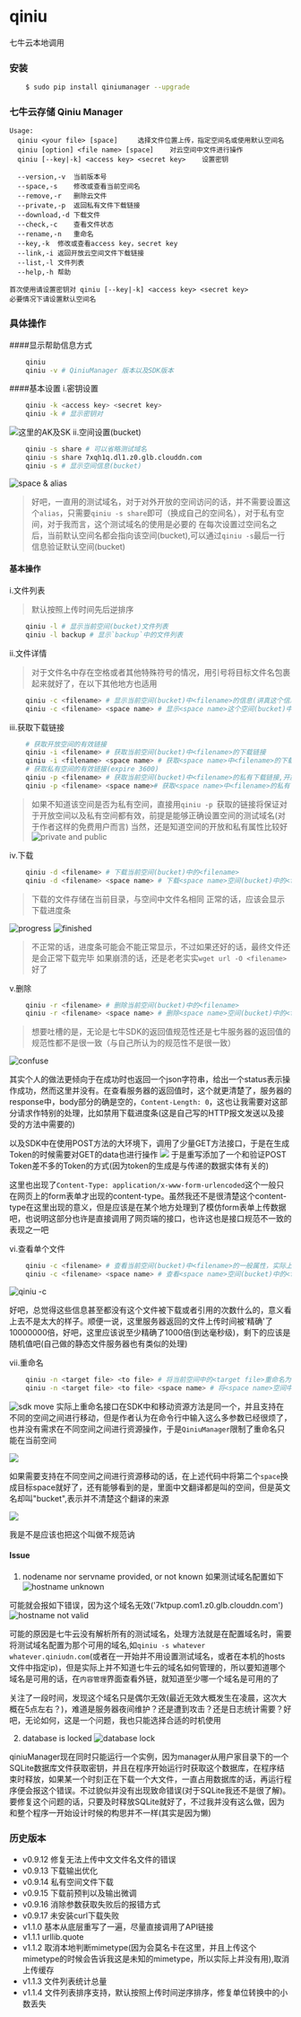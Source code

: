 # qiniu
七牛云本地调用

### 安装
```bash
    $ sudo pip install qiniumanager --upgrade
```

### 七牛云存储 Qiniu Manager

```
Usage:
  qiniu <your file> [space]		选择文件位置上传，指定空间名或使用默认空间名
  qiniu [option] <file name> [space]	对云空间中文件进行操作
  qiniu [--key|-k] <access key> <secret key>	设置密钥

  --version,-v	当前版本号
  --space,-s	修改或查看当前空间名
  --remove,-r	删除云文件
  --private,-p	返回私有文件下载链接
  --download,-d	下载文件
  --check,-c	查看文件状态
  --rename,-n	重命名
  --key,-k	修改或查看access key，secret key
  --link,-i	返回开放云空间文件下载链接
  --list,-l	文件列表
  --help,-h	帮助

首次使用请设置密钥对 qiniu [--key|-k] <access key> <secret key>
必要情况下请设置默认空间名
```

### 具体操作

####显示帮助信息方式
```bash
	qiniu
	qiniu -v # QiniuManager 版本以及SDK版本
```
####基本设置
i.密钥设置
```bash
	qiniu -k <access key> <secret key>	
	qiniu -k # 显示密钥对
```
![这里的AK及SK](https://static.hellflame.net/resource/5ccf929aae10fc0fb5a26a63c28e6d45)
	ii.空间设置(bucket)
```bash
	qiniu -s share # 可以省略测试域名
	qiniu -s share 7xqh1q.dl1.z0.glb.clouddn.com
	qiniu -s # 显示空间信息(bucket)
```
![space & alias](https://static.hellflame.net/resource/e506e9787b0a693da3a4d5be381b28ad)

>好吧，一直用的测试域名，对于对外开放的空间访问的话，并不需要设置这个`alias`，只需要`qiniu -s share`即可（换成自己的空间名），对于私有空间，对于我而言，这个测试域名的使用是必要的
>在每次设置过空间名之后，当前默认空间名都会指向该空间(bucket),可以通过`qiniu -s`最后一行信息验证默认空间(bucket)
#### 基本操作
i.文件列表

> 默认按照上传时间先后逆排序

```bash
	qiniu -l # 显示当前空间(bucket)文件列表
	qiniu -l backup # 显示`backup`中的文件列表
```
ii.文件详情

> 对于文件名中存在空格或者其他特殊符号的情况，用引号将目标文件名包裹起来就好了，在以下其他地方也适用

```bash
	qiniu -c <filename> # 显示当前空间(bucket)中<filename>的信息(讲真这个信息炒鸡简略)
	qiniu -c <filename> <space name> # 显示<space name>这个空间(bucket)中<filename>的信息
```

iii.获取下载链接

```bash
	# 获取开放空间的有效链接
	qiniu -i <filename> # 获取当前空间(bucket)中<filename>的下载链接
	qiniu -i <filename> <space name> # 获取<space name>中<filename>的下载链接
	# 获取私有空间的有效链接(expire 3600)
	qiniu -p <filename> # 获取当前空间(bucket)中<filename>的私有下载链接,开放空间返回的链接可下载，但不会被expire限制可下载时间
	qiniu -p <filename> <space name># 获取<space name>中<filename>的私有下载链接，开放空间返回的链接可下载，但不会被expire限制可下载时间
```
> 如果不知道该空间是否为私有空间，直接用`qiniu -p `获取的链接将保证对于开放空间以及私有空间都有效，前提是能够正确设置空间的测试域名(对于作者这样的免费用户而言)
> 当然，还是知道空间的开放和私有属性比较好
![private and public](https://static.hellflame.net/resource/b74f36b5f05569fa005952e5a90561da)

iv.下载

```bash
	qiniu -d <filename> # 下载当前空间(bucket)中的<filename>
	qiniu -d <filename> <space name> # 下载<space name>空间(bucket)中的<filename>
```

> 下载的文件存储在当前目录，与空间中文件名相同
> 正常的话，应该会显示下载进度条

![progress](https://static.hellflame.net/resource/7dc3b5f8d42a49d2233d152c6779b829)
![finished](https://static.hellflame.net/resource/a51952d5e39ab3c3308fced9ed79db1a)

>不正常的话，进度条可能会不能正常显示，不过如果还好的话，最终文件还是会正常下载完毕
>如果崩溃的话，还是老老实实`wget url -O <filename>`好了

v.删除
```bash
	qiniu -r <filename> # 删除当前空间(bucket)中的<filename>
	qiniu -r <filename> <space name> # 删除<space name>空间(bucket)中的<filename>
```

> 想要吐槽的是，无论是七牛SDK的返回值规范性还是七牛服务器的返回值的规范性都不是很一致（与自己所认为的规范性不是很一致）

![confuse](https://static.hellflame.net/resource/8db93d0655185b086dde5ec2a4b8b9b6)

其实个人的做法更倾向于在成功时也返回一个json字符串，给出一个status表示操作成功，然而这里并没有。在查看服务器的返回值时，这个就更清楚了，服务器的response中，body部分的确是空的，`Content-Length: 0`，这也让我需要对这部分请求作特别的处理，比如禁用下载进度条(这是自己写的HTTP报文发送以及接受的方法中需要的)

以及SDK中在使用POST方法的大环境下，调用了少量GET方法接口，于是在生成Token的时候需要对GET的data也进行操作
![](https://static.hellflame.net/resource/053660e4f3d6751c827c2bfe62aaa38c)
于是重写添加了一个和验证POST Token差不多的Token的方式(因为token的生成是与传递的数据实体有关的)

这里也出现了`Content-Type: application/x-www-form-urlencoded`这个一般只在网页上的form表单才出现的content-type。虽然我还不是很清楚这个content-type在这里出现的意义，但是应该是在某个地方处理到了模仿form表单上传数据吧，也说明这部分也许是直接调用了网页端的接口，也许这也是接口规范不一致的表现之一吧

vi.查看单个文件
```bash
	qiniu -c <filename> # 查看当前空间(bucket)中<filename>的一般属性，实际上并没有太详细的信息的样子
	qiniu -c <filename> <space name> # 查看<space name>空间(bucket)中的<filename>的一般信息
```

![qiniu -c](https://static.hellflame.net/resource/ffcf828ae54effbb8bb3e669b43db2ec)

好吧，总觉得这些信息甚至都没有这个文件被下载或者引用的次数什么的，意义看上去不是太大的样子。顺便一说，这里服务器返回的文件上传时间被'精确'了10000000倍，好吧，这里应该说至少精确了1000倍(到达毫秒级)，剩下的应该是随机值吧(自己做的静态文件服务器也有类似的处理)

vii.重命名
```bash
	qiniu -n <target file> <to file> # 将当前空间中的<target file>重命名为<to file>
	qiniu -n <target file> <to file> <space name> # 将<space name>空间中的<target file>重命名为<space name>空间中的<to file>
```

![sdk move](https://static.hellflame.net/resource/45dfd760b9d4dcf54ecd6ea81f32b8a1)
实际上重命名接口在SDK中和移动资源方法是同一个，并且支持在不同的空间之间进行移动，但是作者认为在命令行中输入这么多参数已经很烦了，也并没有需求在不同空间之间进行资源操作，于是`QiniuManager`限制了重命名只能在当前空间

![](https://static.hellflame.net/resource/aef205f6251e8e50e42f034193fe8b26)

如果需要支持在不同空间之间进行资源移动的话，在上述代码中将第二个`space`换成目标space就好了，还有能够看到的是，里面中文翻译都是叫的空间，但是英文名却叫"bucket",表示并不清楚这个翻译的来源

![](https://static.hellflame.net/resource/54fbc0df69cbb8df1296f5712ee23c09)

我是不是应该也把这个叫做不规范讷

#### Issue
1. nodename nor servname provided, or not known
如果测试域名配置如下
![hostname unknown](https://static.hellflame.net/resource/e086339b219f691db1a1052f349deadb)

可能就会报如下错误，因为这个域名无效('7ktpup.com1.z0.glb.clouddn.com')
![hostname not valid](https://static.hellflame.net/resource/748ee73149aa605434221204397b39df)

可能的原因是七牛云没有解析所有的测试域名，处理方法就是在配置域名时，需要将测试域名配置为那个可用的域名,如`qiniu -s whatever whatever.qiniudn.com`(或者在一开始并不用设置测试域名，或者在本机的hosts文件中指定ip)，但是实际上并不知道七牛云的域名如何管理的，所以要知道哪个域名是可用的话，在`内容管理`界面查看外链，就知道至少哪一个域名是可用的了

关注了一段时间，发现这个域名只是偶尔无效(最近无效大概发生在凌晨，这次大概在5点左右？)，难道是服务器夜间维护？还是遭到攻击？还是日志统计需要？好吧，无论如何，这是一个问题，我也只能选择合适的时机使用

2. database is locked
![database lock](https://static.hellflame.net/resource/9869b5ac1d20097cb2e8a78cba81cc5f)

qiniuManager现在同时只能运行一个实例，因为manager从用户家目录下的一个SQLite数据库文件获取密钥，并且在程序开始运行时获取这个数据库，在程序结束时释放，如果某一个时刻正在下载一个大文件，一直占用数据库的话，再运行程序便会报这个错误。不过貌似并没有出现致命错误(对于SQLite我还不是很了解)。要修复这个问题的话，只要及时释放SQLite就好了，不过我并没有这么做，因为和整个程序一开始设计时候的构思并不一样(其实是因为懒)

### 历史版本

+   v0.9.12 修复无法上传中文文件名文件的错误
+   v0.9.13 下载输出优化
+   v0.9.14 私有空间文件下载
+   v0.9.15 下载前预判以及输出微调
+   v0.9.16 消除参数获取失败后的报错方式
+   v0.9.17 未安装curl下载失败
+   v1.1.0  基本从底层重写了一遍，尽量直接调用了API链接
+   v1.1.1  urllib.quote
+   v1.1.2  取消本地判断mimetype(因为会莫名卡在这里，并且上传这个mimetype的时候会告诉我这是未知的mimetype，所以实际上并没有用),取消上传缓存
+   v1.1.3  文件列表统计总量
+   v1.1.4  文件列表排序支持，默认按照上传时间逆序排序，修复单位转换中的小数丢失

